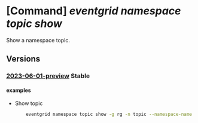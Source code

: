# [Command] _eventgrid namespace topic show_

Show a namespace topic.

## Versions

### [2023-06-01-preview](/Resources/mgmt-plane/L3N1YnNjcmlwdGlvbnMve30vcmVzb3VyY2Vncm91cHMve30vcHJvdmlkZXJzL21pY3Jvc29mdC5ldmVudGdyaWQvbmFtZXNwYWNlcy97fS90b3BpY3Mve30=/2023-06-01-preview.xml) **Stable**

<!-- mgmt-plane /subscriptions/{}/resourcegroups/{}/providers/microsoft.eventgrid/namespaces/{}/topics/{} 2023-06-01-preview -->

#### examples

- Show topic
    ```bash
        eventgrid namespace topic show -g rg -n topic --namespace-name name
    ```
